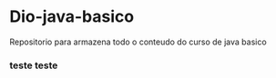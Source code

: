 # Dio-java-basico
Repositorio para armazena todo o conteudo do curso de java basico

### teste teste